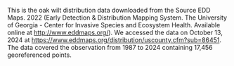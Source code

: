 This is the oak wilt distribution data downloaded from the Source EDD Maps. 2022 (Early Detection & Distribution Mapping System. The University of Georgia - Center for Invasive Species and Ecosystem Health. Available online at http://www.eddmaps.org/). 
We accessed the data on October 13, 2024 at https://www.eddmaps.org/distribution/uscounty.cfm?sub=86451.  The data covered the observation from 1987 to 2024 containing	17,456 georeferenced points. 
